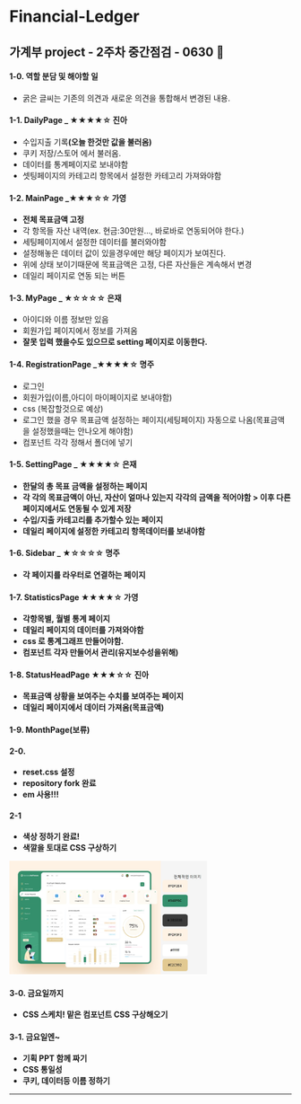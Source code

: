 # Financial-Ledger

## 가계부 project - 2주차 중간점검  - 0630 🎈

<h4 id="역할-분담-및-해야할-일">1-0. 역할 분담 및 해야할 일</h4>
<ul>
<li>굵은 글씨는 기존의 의견과 새로운 의견을 통합해서 변경된 내용.</li>
</ul>
<h4 id="dailypage-_-★★★★☆-진아">1-1. DailyPage _ ★★★★☆ 진아</h4>
<ul>
<li>수입지출 기록<strong>(오늘 한것만 값을 불러옴)</strong></li>
<li>쿠키 저장/스토어 에서 불러옴.</li>
<li>데이터를 통계페이지로 보내야함</li>
<li>셋팅페이지의 카테고리 항목에서 설정한 카테고리 가져와야함</li>
</ul>
<h4 id="mainpage-_★★★☆☆-가영">1-2. MainPage _★★★☆☆ 가영</h4>
<ul>
<li><strong>전체 목표금액 고정</strong></li>
<li>각 항목들 자산 내역(ex. 현금:30만원…, 바로바로 연동되어야 한다.)</li>
<li>세팅페이지에서 설정한 데이터를 불러와야함</li>
<li>설정해놓은 데이터 값이 있을경우에만 해당 페이지가 보여진다.</li>
<li>위에 상태 보이기때문에 목표금액은 고정, 다른 자산들은 계속해서 변경</li>
<li>데일리 페이지로 연동 되는 버튼</li>
</ul>
<h4 id="mypage-_-★☆☆☆☆-은재">1-3. MyPage _ ★☆☆☆☆ 은재</h4>
<ul>
<li>아이디와 이름 정보만 있음</li>
<li>회원가입 페이지에서 정보를 가져옴</li>
<li><strong>잘못 입력 했을수도 있으므로 setting 페이지로 이동한다.</strong></li>
</ul>
<h4 id="registrationpage-_★★★★☆-명주">1-4. RegistrationPage _★★★★☆ 명주</h4>
<ul>
<li>로그인</li>
<li>회원가입(이름,아디이 마이페이지로 보내야함)</li>
<li>css (복잡할것으로 예상)</li>
<li>로그인 했을 경우 목표금액 설정하는 페이지(세팅페이지) 자동으로 나옴(목표금액을 설정했을때는 안나오게 해야함)</li>
<li>컴포넌트 각각 정해서 폴더에 넣기</li>
</ul>
<h4 id="settingpage-_-★★★★☆-은재">1-5. SettingPage _ ★★★★☆ 은재</h4>
<ul><li><strong>한달의 총 목표 금액<strong>을 설정하는 페이지</li>
<li><strong>각 각의 목표금액이 아닌, 자산이 얼마나 있는지 각각의 금액을 적어야함 > 이후 다른페이지에서도 연동될 수 있게 저장</strong></li>
<li>수입/지출 카테고리를 추가할수 있는 페이지</li>
<li>데일리 페이지에 설정한 카테고리 항목데이터를 보내야함</li>
</ul>
<h4 id="sidebar-_-★☆☆☆☆-명주">1-6. Sidebar _ ★☆☆☆☆ 명주</h4>
<ul>
<li>각 페이지를 라우터로 연결하는 페이지</li>
</ul>
<h4 id="statisticspage-★★★★☆-가영">1-7. StatisticsPage ★★★★☆ 가영</h4>
<ul>
<li>각항목별, 월별 통계 페이지</li>
<li>데일리 페이지의 데이터를 가져와야함</li>
<li>css 로 통계그래프 만들어야함.</li>
<li>컴포넌트 각자 만들어서 관리(유지보수성을위해)</li>
</ul>
<h4 id="statusheadpage-★★★☆☆-진아">1-8. StatusHeadPage ★★★☆☆ 진아</h4>
<ul>
<li>목표금액 상황을 보여주는 수치를 보여주는 페이지</li>
<li>데일리 페이지에서 데이터 가져옴(목표금액)</li>
</ul>
<h4 id="monthpage보류">1-9. MonthPage(보류)</h4>
<h4 id="section-1">2-0.</h4>
<ul>
<li>reset.css 설정</li>
<li>repository fork 완료</li>
<li>em 사용!!!</li>
</ul>
<h4 id="section-2">2-1</h4>
<ul>
<li>색상 정하기 완료!</li>
<li>색깔을 토대로 CSS 구상하기</li>
</ul>
<img src="https://github.com/jina95/TIL/blob/master/images/Daily/202006/%ED%94%84%EB%A1%9C%EC%A0%9D%ED%8A%B8%20%EC%83%89%EA%B9%94.jpeg" width="70%">
<h4 id="금요일까지">3-0. 금요일까지</h4>
<ul>
<li>CSS 스케치! 맡은 컴포넌트 CSS 구상해오기</li>
</ul>
<h4 id="금요일엔">3-1. 금요일엔~</h4>
<ul>
<li>기획 PPT 함께 짜기</li>
<li>CSS 통일성</li>
<li>쿠키, 데이터등 이름 정하기</li>
</ul>

<hr>

